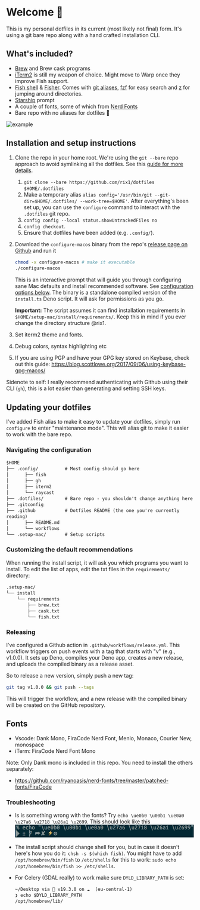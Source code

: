 # Welcome 👋

This is my personal dotfiles in its current (most likely not final) form. It's
using a git bare repo along with a hand crafted installation CLI.

## What's included?

- [Brew](https://brew.sh/) and Brew cask programs
- [iTerm2](https://iterm2.com/) is still my weapon of choice. Might move to Warp once they improve Fish support.
- [Fish shell](https://fishshell.com/) & [Fisher](https://github.com/jorgebucaran/fisher). Comes with [git aliases](https://github.com/jhillyerd/plugin-git), [fzf](https://github.com/PatrickF1/fzf.fish) for easy search and [z](https://github.com/jethrokuan/z) for jumping around directories.
- [Starship](https://starship.rs/) prompt
- A couple of fonts, some of which from [Nerd Fonts](https://www.nerdfonts.com/)
- Bare repo with no aliases for dotfiles 🎉

![example](https://user-images.githubusercontent.com/2470775/227767097-0907205d-33ee-4566-8a76-22621d1b985b.png)

## Installation and setup instructions

1. Clone the repo in your home root. We're using the `git --bare` repo approach to avoid symlinking all the dotfiles. See this [guide for more details](https://www.ackama.com/what-we-think/the-best-way-to-store-your-dotfiles-a-bare-git-repository-explained/).
   1. `git clone --bare https://github.com/rix1/dotfiles $HOME/.dotfiles`
   2. Make a temporary alias `alias config='/usr/bin/git --git-dir=$HOME/.dotfiles/ --work-tree=$HOME'`. After everything's been set up, you can use the `configure` command to interact with the `.dotfiles` git repo.
   3. `config config --local status.showUntrackedFiles no`
   4. `config checkout`.
   5. Ensure that dotfiles have been added (e.g. `.config/`).
2. Download the `configure-macos` binary from the repo's [release page on Github](https://github.com/rix1/dotfiles/releases) and run it

   ```sh
   chmod -x configure-macos # make it executable
   ./configure-macos
   ```

   This is an interactive prompt that will guide you through configuring sane Mac defaults and install recommended software. See [configuration options below](#customizing-the-default-recommendations). The binary is a standalone compiled version of the `install.ts` Deno script. It will ask for permissions as you go.

   **Important:** The script assumes it can find installation requirements in `$HOME/setup-mac/install/requirements/`. Keep this in mind if you ever change the directory structure @rix1.

3. Set iterm2 theme and fonts.

4. Debug colors, syntax highlighting etc

5. If you are using PGP and have your GPG key stored on Keybase, check out this
   guide: https://blog.scottlowe.org/2017/09/06/using-keybase-gpg-macos/

Sidenote to self: I really recommend authenticating with Github using their CLI (`gh`), this is a lot easier than generating and setting SSH keys.

## Updating your dotfiles

I've added Fish alias to make it easy to update your dotfiles, simply run
`configure` to enter "maintenance mode". This will alias git to make it easier
to work with the bare repo.

### Navigating the configuration

```
$HOME
├── .config/          # Most config should go here
│      ├── fish
│      ├── gh
│      ├── iterm2
│      └── raycast
├── .dotfiles/        # Bare repo - you shouldn't change anything here
├── .gitconfig
├── .github           # Dotfiles README (the one you're currently reading)
│      ├── README.md
│      └── workflows
└── .setup-mac/       # Setup scripts

```

### Customizing the default recommendations

When running the install script, it will ask you which programs you want to install. To edit the list of apps, edit the txt files in the `requirements/` directory:

```
.setup-mac/
└── install
    └── requirements
        ├── brew.txt
        ├── cask.txt
        └── fish.txt

```

### Releasing

I've configured a Github action in `.github/workflows/release.yml`. This workflow triggers on push events with a tag that starts with "v"
(e.g., v1.0.0). It sets up Deno, compiles your Deno app, creates a new
release, and uploads the compiled binary as a release asset.

So to release a new version, simply push a new tag:

```sh
git tag v1.0.0 && git push --tags
```

This will trigger the workflow, and a new release with the compiled binary will be created on the GitHub repository.

## Fonts

- Vscode: Dank Mono, FiraCode Nerd Font, Menlo, Monaco, Courier New, monospace
- iTerm: FiraCode Nerd Font Mono

Note: Only Dank mono is included in this repo. You need to install the others
separately:

- https://github.com/ryanoasis/nerd-fonts/tree/master/patched-fonts/FiraCode

### Troubleshooting

- Is is something wrong with the fonts? Try `echo \ue0b0 \u00b1 \ue0a0 \u27a6
\u2718 \u26a1 \u2699`. This should look like this ![Icons](../.setup-mac/characters.png)
- The install script should change shell for you, but in case it doesn't here's
  how you do it: `chsh -s $(which fish)`. You might have to add
  `/opt/homebrew/bin/fish` to `/etc/shells` for this to work: `sudo echo
/opt/homebrew/bin/fish >> /etc/shells`.

- For Celery (GDAL really) to work make sure `DYLD_LIBRARY_PATH` is set:
  ```
  ~/Desktop via  v19.3.0 on ☁️  (eu-central-1)
  ❯ echo $DYLD_LIBRARY_PATH
  /opt/homebrew/lib/
  ```
